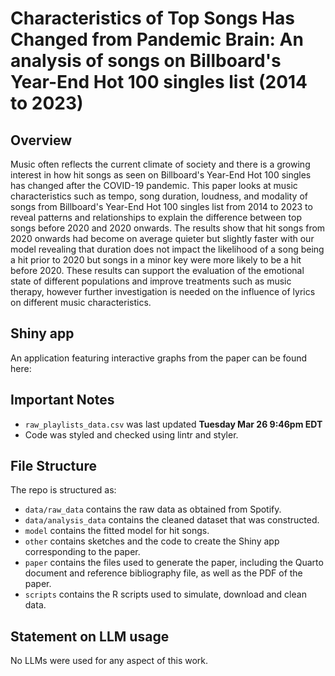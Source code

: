 # Characteristics of Top Songs Has Changed from Pandemic Brain: An analysis of songs on Billboard's Year-End Hot 100 singles list (2014 to 2023)

## Overview
Music often reflects the current climate of society and there is a growing interest in how hit songs as seen on Billboard's Year-End Hot 100 singles has changed after the COVID-19 pandemic. This paper looks at music characteristics such as tempo, song duration, loudness, and modality of songs from Billboard's Year-End Hot 100 singles list from 2014 to 2023 to reveal patterns and relationships to explain the difference between top songs before 2020 and 2020 onwards. The results show that hit songs from 2020 onwards had become on average quieter but slightly faster with our model revealing that duration does not impact the likelihood of a song being a hit prior to 2020 but songs in a minor key were more likely to be a hit before 2020. These results can support the evaluation of the emotional state of different populations and improve treatments such as music therapy, however further investigation is needed on the influence of lyrics on different music characteristics.

## Shiny app
An application featuring interactive graphs from the paper can be found here: 

## Important Notes
- `raw_playlists_data.csv` was last updated **Tuesday Mar 26 9:46pm EDT**
- Code was styled and checked using lintr and styler. 

## File Structure

The repo is structured as:

-   `data/raw_data` contains the raw data as obtained from Spotify.
-   `data/analysis_data` contains the cleaned dataset that was constructed.
-   `model` contains the fitted model for hit songs. 
-   `other` contains sketches and the code to create the Shiny app corresponding to the paper.
-   `paper` contains the files used to generate the paper, including the Quarto document and reference bibliography file, as well as the PDF of the paper.
-   `scripts` contains the R scripts used to simulate, download and clean data.


## Statement on LLM usage

No LLMs were used for any aspect of this work.
